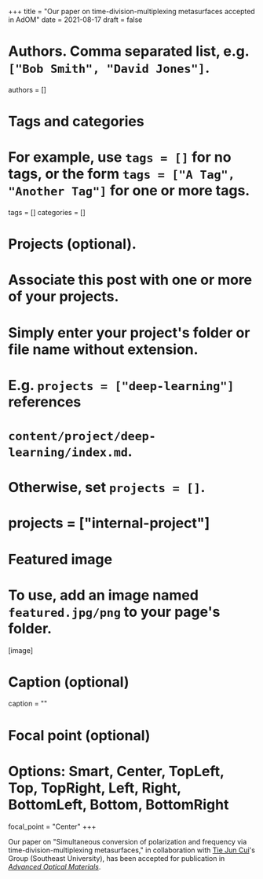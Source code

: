 +++
title = "Our paper on time-division-multiplexing metasurfaces accepted in AdOM"
date = 2021-08-17
draft = false

# Authors. Comma separated list, e.g. `["Bob Smith", "David Jones"]`.
authors = []

# Tags and categories
# For example, use `tags = []` for no tags, or the form `tags = ["A Tag", "Another Tag"]` for one or more tags.
tags = []
categories = []

# Projects (optional).
#   Associate this post with one or more of your projects.
#   Simply enter your project's folder or file name without extension.
#   E.g. `projects = ["deep-learning"]` references
#   `content/project/deep-learning/index.md`.
#   Otherwise, set `projects = []`.
# projects = ["internal-project"]

# Featured image
# To use, add an image named `featured.jpg/png` to your page's folder.
[image]
  # Caption (optional)
  caption = ""

  # Focal point (optional)
  # Options: Smart, Center, TopLeft, Top, TopRight, Left, Right, BottomLeft, Bottom, BottomRight
  focal_point = "Center"
+++

Our paper on "Simultaneous conversion of polarization and frequency via time-division-multiplexing metasurfaces,"
in collaboration with [Tie Jun Cui]'s Group (Southeast University),
has been accepted for publication in [*Advanced Optical Materials*](https://onlinelibrary.wiley.com/journal/21951071).


[Tie Jun Cui]: https://scholar.google.com/citations?user=-h-1eJsAAAAJ&hl=en
